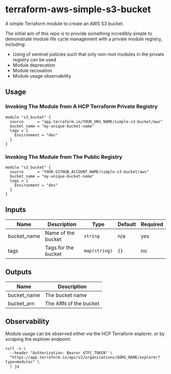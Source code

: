 # terraform-aws-simple-s3-bucket

A simple Terraform module to create an AWS S3 bucket.

The initial aim of this repo is to provide something incredibly simple to demonstrate module life cycle management with a private module registry,
including:

- Using of sentinel policies such that only non-root modules in the private registry can be used 
- Module deprecation
- Module recovation
- Module usage observability

## Usage

### Invoking The Module from A HCP Terraform Private Registry 

```hcl
module "s3_bucket" {
  source      = "app.terraform.io/YOUR_ORG_NAME/simple-s3-bucket/aws"
  bucket_name = "my-unique-bucket-name"
  tags = {
    Environment = "dev"
  }
}
```

### Invoking The Module from The Public Registry 

```hcl
module "s3_bucket" {
  source      = "YOUR_GITHUB_ACCOUNT_NAME/simple-s3-bucket/aws"
  bucket_name = "my-unique-bucket-name"
  tags = {
    Environment = "dev"
  }
}
```

## Inputs

| Name        | Description            | Type         | Default | Required |
|-------------|------------------------|--------------|---------|----------|
| bucket_name | Name of the bucket     | `string`     | n/a     | yes      |
| tags        | Tags for the bucket    | `map(string)`| `{}`    | no       |

## Outputs

| Name         | Description             |
|--------------|-------------------------|
| bucket_name  | The bucket name         |
| bucket_arn   | The ARN of the bucket   |

## Observability

Module usage can be observed either via the HCP Terraform explorer, or by scraping the explorer endpoint:
```
curl -s \
  --header "Authorization: Bearer $TFC_TOKEN" \
  "https://app.terraform.io/api/v2/organizations/$ORG_NAME/explorer?type=modules" \
  | jq
```

